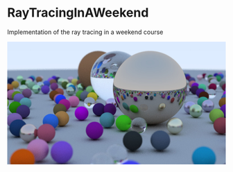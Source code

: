 # RayTracingInAWeekend
Implementation of the ray tracing in a weekend course

![image](/images/full.jpg)
